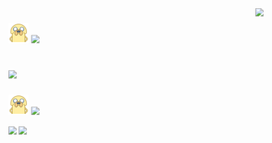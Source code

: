 <img align="right" src="https://count.getloli.com/get/@:Mozcy?theme=asoul">

## ![jake-40](images/jake-40.png) ![](https://readme-typing-svg.demolab.com?font=Fira+Code&pause=1000&center=%E9%94%99%E8%AF%AF%E7%9A%84&vCenter=%E7%9C%9F%E7%9A%84&multiline=true&repeat=%E9%94%99%E8%AF%AF%E7%9A%84&width=330&height=30&lines=Hi%EF%BC%81I'm+Mozcy+Nice+to+visit.)
<br/>

![](https://github-readme-activity-graph.vercel.app/graph?username=Mozcy&bg_color=f8f8ff&line=4d80e6&point=4d80e6&radius=100) 


## ![jake-40](images/jake-40.png) ![](https://readme-typing-svg.demolab.com?font=Fira+Code&pause=1000&center=%E9%94%99%E8%AF%AF%E7%9A%84&vCenter=%E7%9C%9F%E7%9A%84&multiline=true&repeat=%E9%94%99%E8%AF%AF%E7%9A%84&width=360&height=30&lines=Github+information+statistics)

![](https://github-readme-stats.vercel.app/api?username=Mozcy&show_icons=true&bg_color=f8f8ff&border_radius=10&card_width=400&hide=contribs) ![](https://github-readme-stats.vercel.app/api/top-langs/?username=Mozcy&layout=compact&&bg_color=f8f8ff&border_radius=10&&card_width=400&langs_count=6)

